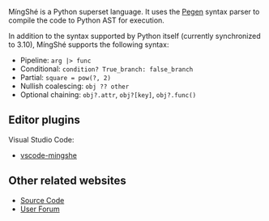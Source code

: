 MíngShé is a Python superset language. It uses the [Pegen](https://github.com/we-like-parsers/pegen) syntax parser to compile the code to Python AST for execution.

In addition to the syntax supported by Python itself (currently synchronized to 3.10), MíngShé supports the following syntax:

- Pipeline: `arg |> func`
- Conditional: `condition? True_branch: false_branch`
- Partial: `square = pow(?, 2)`
- Nullish coalescing: `obj ?? other`
- Optional chaining: `obj?.attr`, `obj?[key]`, `obj?.func()`

## Editor plugins

Visual Studio Code:

  - [vscode-mingshe](https://marketplace.visualstudio.com/items?itemName=frostming.vscode-mingshe)

## Other related websites

- [Source Code](https://github.com/abersheeran/mingshe)
- [User Forum](https://github.com/abersheeran/mingshe/discussions)

